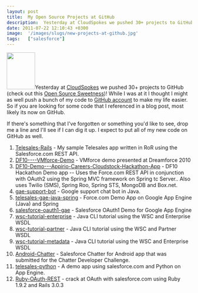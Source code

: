 ```yaml
---
layout: post
title:  My Open Source Projects at GitHub
description:  Yesterday at CloudSpokes we pushed 30+ projects to GitHub (check out this Open Source Sweetness )! While I was at it I thought I might as well push a bunch of my code to GitHub account to make my life easier. So if you are looking for some code that I referenced in a blog post, most likely its now on GitHub. If theres something that Ive forgotten or something youd like to see, drop me a line and Ill see if I can dig it up. I expect to put all of my new code on GitHub as well.  1. Telesales-Rail
date: 2011-07-22 12:10:43 +0300
image:  '/images/slugs/new-projects-at-github.jpg'
tags:   ["salesforce"]
---
```

<p><a href="http://res.cloudinary.com/blog-jeffdouglas-com/image/upload/v1400327779/github_isovmj.png"><img class="alignleft size-full wp-image-4027" title="github" src="http://res.cloudinary.com/blog-jeffdouglas-com/image/upload/v1400327779/github_isovmj.png" alt="" width="77" height="100" /></a>Yesterday at <a href="http://www.cloudspokes.com" target="_blank">CloudSpokes</a> we pushed 30+ projects to GitHub (check out this <a href="http://blog.cloudspokes.com/2011/07/cloudspokes-open-source-sweetness.html">Open Source Sweetness</a>)! While I was at it I thought I might as well push a bunch of my code to <a href="https://github.com/jeffdonthemic" target="_blank">GitHub account</a> to make my life easier. So if you are looking for some code that I referenced in a blog post, most likely its now on GitHub.</p>
<p>If there's something that I've forgotten or something you'd like to see, drop me a line and I'll see if I can dig it up. I expect to put all of my new code on GitHub as well.</p>
<ol>
	<li><a href="https://github.com/jeffdonthemic/Telesales-Rails">Telesales-Rails</a> - My sample Telesales app written in RoR using the Salesforce.com REST API.</li>
	<li><a href="https://github.com/jeffdonthemic/DF10----VMforce-Demo">DF10----VMforce-Demo</a> - VMforce demo presented at Dreamforce 2010</li>
	<li> <a href="https://github.com/jeffdonthemic/DF10-Demo---Appirio-Careers-Cloudstock-Hackathon-App">DF10-Demo---Appirio-Careers-Cloudstock-Hackathon-App</a> - DF10 Hackathon Demo app -- Uses the Force.com REST API in conjunction with OAuth2 using the Spring MVC framework on Spring tc Server.. Also uses Twilio (SMS), Spring Roo, Spring STS, MongoDB and Box.net.</li>
	<li><a href="https://github.com/jeffdonthemic/gae-support-bot">gae-support-bot</a> - Google support chat bot in Java.</li>
	<li><a href="https://github.com/jeffdonthemic/telesales-gae-java-spring">telesales-gae-java-spring</a> - Force.com Demo App on Google App Engine (Java) and Spring</li>
	<li><a href="https://github.com/jeffdonthemic/salesforce-oauth1-gae">salesforce-oauth1-gae</a> - Salesforce OAuth1 Demo for Google App Engine</li>
	<li><a href="https://github.com/jeffdonthemic/wsc-tutorial-enterprise">wsc-tutorial-enterprise</a> - Java CLI tutorial using the WSC and Enterprise WSDL</li>
	<li><a href="https://github.com/jeffdonthemic/wsc-tutorial-partner">wsc-tutorial-partner</a> - Java CLI tutorial using the WSC and Partner WSDL</li>
	<li><a href="https://github.com/jeffdonthemic/wsc-tutorial-metadata">wsc-tutorial-metadata</a> - Java CLI tutorial using the WSC and Enterprise WSDL</li>
	<li><a href="https://github.com/jeffdonthemic/Android-Chatter">Android-Chatter</a> - Salesforce Chatter for Android app that was submitted for the Chatter Developer Challenge.</li>
	<li><a href="https://github.com/jeffdonthemic/telesales-python">telesales-python</a> - A demo app using salesforce.com and Python on App Engine.</li>
	<li><a href="https://github.com/jeffdonthemic/Ruby-OAuth-REST">Ruby-OAuth-REST</a> - crack at OAuth with salesforce.com using Ruby 1.9.2 and Rails 3.0.3</li>
</ol>
